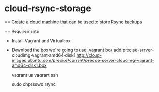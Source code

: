 cloud-rsync-storage
===================
== Create a cloud machine that can be used to store Rsync backups 

== Requirements
* Install Vagrant and Virtualbox
* Download the box we´re going to use:
  vagrant box add precise-server-cloudimg-vagrant-amd64-disk1  http://cloud-images.ubuntu.com/precise/current/precise-server-cloudimg-vagrant-amd64-disk1.box

  vagrant up
  vagrant ssh

  sudo chpasswd rsync


